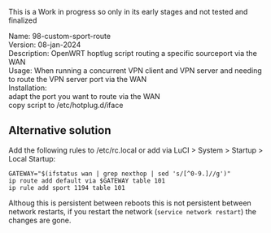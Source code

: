This is a Work in progress so only in its early stages and not tested and finalized  

Name: 98-custom-sport-route   
Version: 08-jan-2024  
Description: OpenWRT hoptlug script routing a specific sourceport via the WAN  
Usage: When running a concurrent VPN client and VPN server and needing to route the VPN server port via the WAN  
Installation:   
  adapt the port you want to route via the WAN  
  copy script to /etc/hotplug.d/iface   

## Alternative solution
Add the following rules to /etc/rc.local or add via LuCI > System > Startup > Local Startup:
```
GATEWAY="$(ifstatus wan | grep nexthop | sed 's/[^0-9.]//g')"  
ip route add default via $GATEWAY table 101  
ip rule add sport 1194 table 101 
```
Althoug this is persistent between reboots this is not persistent between network restarts, if you restart the network (`service network restart`) the changes are gone.

